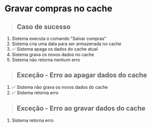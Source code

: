 # Gravar compras no cache

> ## Caso de sucesso
1. Sistema executa o comando "Salvar compras"
2. Sistema cria uma data para ser armazenada no cache
3. ✅ Sistema apaga os dados do cache atual
4. Sistema grava os novos dados no cache
5. Sistema não retorna nenhum erro

> ## Exceção - Erro ao apagar dados do cache
1. ✅ Sistema não grava os novos dados do cache
2. ✅ Sistema retorna erro

> ## Exceção - Erro ao gravar dados do cache

1. Sistema retorna erro

